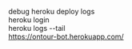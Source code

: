 debug heroku deploy logs   
heroku login  
heroku logs --tail   
https://ontour-bot.herokuapp.com/  
